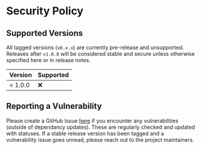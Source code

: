 # Security Policy
## Supported Versions
All tagged versions (`v0.x.x`) are currently pre-release and unsupported. Releases after `v1.0.0` will be considered stable and secure unless otherwise specified here or in release notes.

<!-- | Version | Supported          |
| ------- | ------------------ |
| 5.1.x   | :white_check_mark: |
| 5.0.x   | :x:                |
| 4.0.x   | :white_check_mark: |
| < 4.0   | :x:                | -->

| Version | Supported          |
| ------- | ------------------ |
| < 1.0.0   | :x:                |

## Reporting a Vulnerability
Please create a GitHub Issue [here](https://github.com/OSU-MC/MyClassroom/issues) if you encounter any vulnerabilities (outside of dependancy updates). These are regularly checked and updated with statuses. If a stable release version has been tagged and a vulnerability issue goes unread, please reach out to the project maintainers.

